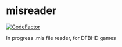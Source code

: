 # misreader
[![CodeFactor](https://www.codefactor.io/repository/github/uetsuugi/misreader/badge)](https://www.codefactor.io/repository/github/uetsuugi/misreader)

In progress .mis file reader, for DFBHD games
